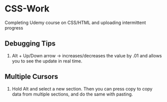 # CSS-Work
Completing Udemy course on CSS/HTML and uploading intermittent progress

## Debugging Tips

1. Alt + Up/Down arrow -> increases/decreases the value by .01 and allows you to see the update in real time.

## Multiple Cursors

1. Hold Alt and select a new section. Then you can press copy to copy data from multiple sections, and do the same with pasting.
